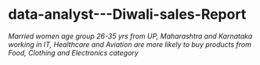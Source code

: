 # data-analyst---Diwali-sales-Report
*Married women age group 26-35 yrs from UP,  Maharashtra and Karnataka working in IT, Healthcare and Aviation are more likely to buy products from Food, Clothing and Electronics category*
